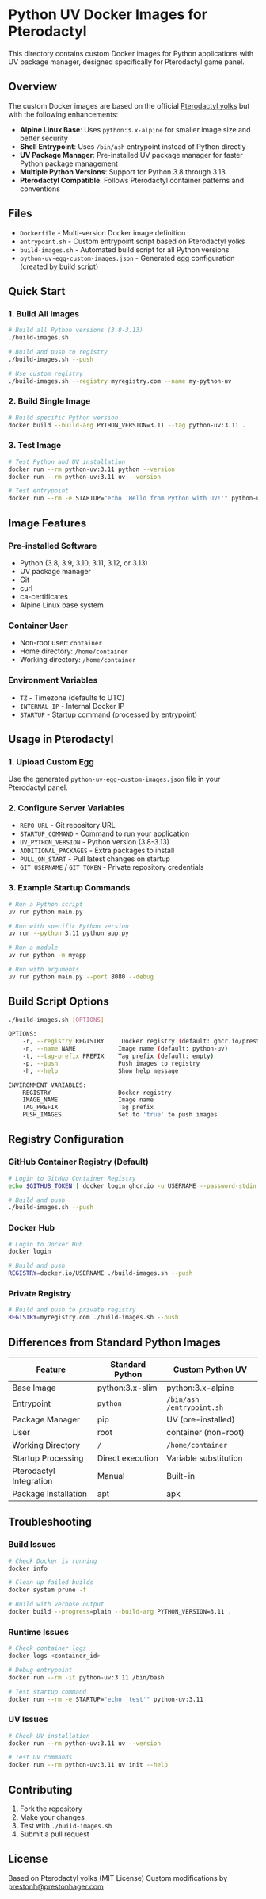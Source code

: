# Python UV Docker Images for Pterodactyl

This directory contains custom Docker images for Python applications with UV package manager, designed specifically for Pterodactyl game panel.

## Overview

The custom Docker images are based on the official [Pterodactyl yolks](https://raw.githubusercontent.com/pterodactyl/yolks/refs/heads/master/python/3.11/Dockerfile) but with the following enhancements:

- **Alpine Linux Base**: Uses `python:3.x-alpine` for smaller image size and better security
- **Shell Entrypoint**: Uses `/bin/ash` entrypoint instead of Python directly
- **UV Package Manager**: Pre-installed UV package manager for faster Python package management
- **Multiple Python Versions**: Support for Python 3.8 through 3.13
- **Pterodactyl Compatible**: Follows Pterodactyl container patterns and conventions

## Files

- `Dockerfile` - Multi-version Docker image definition
- `entrypoint.sh` - Custom entrypoint script based on Pterodactyl yolks
- `build-images.sh` - Automated build script for all Python versions
- `python-uv-egg-custom-images.json` - Generated egg configuration (created by build script)

## Quick Start

### 1. Build All Images

```bash
# Build all Python versions (3.8-3.13)
./build-images.sh

# Build and push to registry
./build-images.sh --push

# Use custom registry
./build-images.sh --registry myregistry.com --name my-python-uv
```

### 2. Build Single Image

```bash
# Build specific Python version
docker build --build-arg PYTHON_VERSION=3.11 --tag python-uv:3.11 .
```

### 3. Test Image

```bash
# Test Python and UV installation
docker run --rm python-uv:3.11 python --version
docker run --rm python-uv:3.11 uv --version

# Test entrypoint
docker run --rm -e STARTUP="echo 'Hello from Python with UV!'" python-uv:3.11
```

## Image Features

### Pre-installed Software
- Python (3.8, 3.9, 3.10, 3.11, 3.12, or 3.13)
- UV package manager
- Git
- curl
- ca-certificates
- Alpine Linux base system

### Container User
- Non-root user: `container`
- Home directory: `/home/container`
- Working directory: `/home/container`

### Environment Variables
- `TZ` - Timezone (defaults to UTC)
- `INTERNAL_IP` - Internal Docker IP
- `STARTUP` - Startup command (processed by entrypoint)

## Usage in Pterodactyl

### 1. Upload Custom Egg

Use the generated `python-uv-egg-custom-images.json` file in your Pterodactyl panel.

### 2. Configure Server Variables

- `REPO_URL` - Git repository URL
- `STARTUP_COMMAND` - Command to run your application
- `UV_PYTHON_VERSION` - Python version (3.8-3.13)
- `ADDITIONAL_PACKAGES` - Extra packages to install
- `PULL_ON_START` - Pull latest changes on startup
- `GIT_USERNAME` / `GIT_TOKEN` - Private repository credentials

### 3. Example Startup Commands

```bash
# Run a Python script
uv run python main.py

# Run with specific Python version
uv run --python 3.11 python app.py

# Run a module
uv run python -m myapp

# Run with arguments
uv run python main.py --port 8080 --debug
```

## Build Script Options

```bash
./build-images.sh [OPTIONS]

OPTIONS:
    -r, --registry REGISTRY     Docker registry (default: ghcr.io/prestonh)
    -n, --name NAME            Image name (default: python-uv)
    -t, --tag-prefix PREFIX    Tag prefix (default: empty)
    -p, --push                 Push images to registry
    -h, --help                 Show help message

ENVIRONMENT VARIABLES:
    REGISTRY                   Docker registry
    IMAGE_NAME                 Image name
    TAG_PREFIX                 Tag prefix
    PUSH_IMAGES                Set to 'true' to push images
```

## Registry Configuration

### GitHub Container Registry (Default)

```bash
# Login to GitHub Container Registry
echo $GITHUB_TOKEN | docker login ghcr.io -u USERNAME --password-stdin

# Build and push
./build-images.sh --push
```

### Docker Hub

```bash
# Login to Docker Hub
docker login

# Build and push
REGISTRY=docker.io/USERNAME ./build-images.sh --push
```

### Private Registry

```bash
# Build and push to private registry
REGISTRY=myregistry.com ./build-images.sh --push
```

## Differences from Standard Python Images

| Feature | Standard Python | Custom Python UV |
|---------|----------------|------------------|
| Base Image | python:3.x-slim | python:3.x-alpine |
| Entrypoint | `python` | `/bin/ash /entrypoint.sh` |
| Package Manager | pip | UV (pre-installed) |
| User | root | container (non-root) |
| Working Directory | `/` | `/home/container` |
| Startup Processing | Direct execution | Variable substitution |
| Pterodactyl Integration | Manual | Built-in |
| Package Installation | apt | apk |

## Troubleshooting

### Build Issues

```bash
# Check Docker is running
docker info

# Clean up failed builds
docker system prune -f

# Build with verbose output
docker build --progress=plain --build-arg PYTHON_VERSION=3.11 .
```

### Runtime Issues

```bash
# Check container logs
docker logs <container_id>

# Debug entrypoint
docker run --rm -it python-uv:3.11 /bin/bash

# Test startup command
docker run --rm -e STARTUP="echo 'test'" python-uv:3.11
```

### UV Issues

```bash
# Check UV installation
docker run --rm python-uv:3.11 uv --version

# Test UV commands
docker run --rm python-uv:3.11 uv init --help
```

## Contributing

1. Fork the repository
2. Make your changes
3. Test with `./build-images.sh`
4. Submit a pull request

## License

Based on Pterodactyl yolks (MIT License)
Custom modifications by prestonh@prestonhager.com
